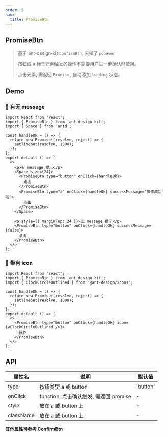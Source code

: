 ```yaml
---
order: 5
nav:
  title: PromiseBtn
---
```


## PromiseBtn

> 基于 ant-design-kit `ConfirmBtn`, 去掉了 `popover`
>
> 按钮或 a 标签元素触发的操作不需要用户进一步确认时使用。
>
> 点击元素, 需返回 `Promise` , 自动添加 `loading` 状态。

## Demo

### 🌵 有无 message

```tsx
import React from 'react';
import { PromiseBtn } from 'ant-design-kit';
import { Space } from 'antd';

const handleOk = () => {
  return new Promise((resolve, reject) => {
    setTimeout(resolve, 1000);
  });
};
export default () => (
  <>
    <p>有 message 提示</p>
    <Space size={24}>
      <PromiseBtn type="button" onClick={handleOk}>
        点击
      </PromiseBtn>
      <PromiseBtn type="a" onClick={handleOk} successMessage="操作成功啦">
        点击
      </PromiseBtn>
    </Space>

    <p style={{ marginTop: 24 }}>无 message 提示</p>
    <PromiseBtn type="button" onClick={handleOk} successMessage={false}>
      点击
    </PromiseBtn>
  </>
);
```

### 🌵 带有 icon

```tsx
import React from 'react';
import { PromiseBtn } from 'ant-design-kit';
import { ClockCircleOutlined } from '@ant-design/icons';

const handleOk = () => {
  return new Promise((resolve, reject) => {
    setTimeout(resolve, 1000);
  });
};
export default () => (
  <>
    <PromiseBtn type="button" onClick={handleOk} icon={<ClockCircleOutlined />}>
      操作
    </PromiseBtn>
  </>
);
```

## API

| 属性名    | 说明                                   | 默认值   |
| --------- | -------------------------------------- | -------- |
| type      | 按钮类型 a 或 button                   | 'button' |
| onClick   | function, 点击确认触发, 需返回 promise | -        |
| style     | 放在 a 或 button 上                    | -        |
| className | 放在 a 或 button 上                    | -        |

**其他属性可参考 ConfirmBtn**

